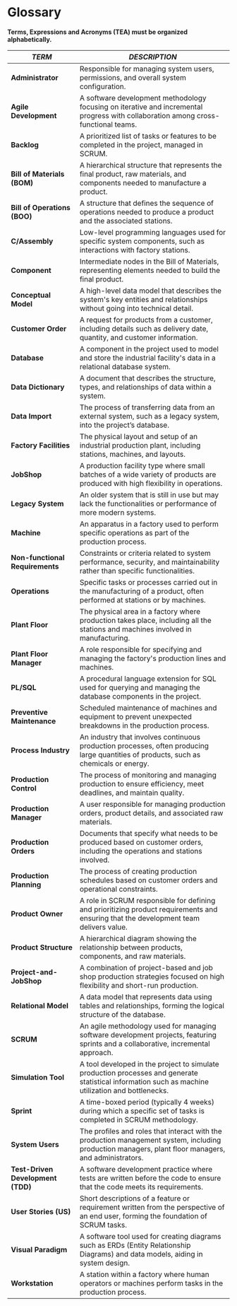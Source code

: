 # Glossary

**Terms, Expressions and Acronyms (TEA) must be organized alphabetically.**

| **_TERM_**                        | **_DESCRIPTION_**                                                                                                                                    |
|-----------------------------------|------------------------------------------------------------------------------------------------------------------------------------------------------|
| **Administrator**                 | Responsible for managing system users, permissions, and overall system configuration.                                                                |
| **Agile Development**             | A software development methodology focusing on iterative and incremental progress with collaboration among cross-functional teams.                   |
| **Backlog**                       | A prioritized list of tasks or features to be completed in the project, managed in SCRUM.                                                            |
| **Bill of Materials (BOM)**       | A hierarchical structure that represents the final product, raw materials, and components needed to manufacture a product.                           |
| **Bill of Operations (BOO)**      | A structure that defines the sequence of operations needed to produce a product and the associated stations.                                         |
| **C/Assembly**                    | Low-level programming languages used for specific system components, such as interactions with factory stations.                                     |
| **Component**                     | Intermediate nodes in the Bill of Materials, representing elements needed to build the final product.                                                |
| **Conceptual Model**              | A high-level data model that describes the system's key entities and relationships without going into technical detail.                              |
| **Customer Order**                | A request for products from a customer, including details such as delivery date, quantity, and customer information.                                 |
| **Database**                      | A component in the project used to model and store the industrial facility's data in a relational database system.                                   |
| **Data Dictionary**               | A document that describes the structure, types, and relationships of data within a system.                                                           |
| **Data Import**                   | The process of transferring data from an external system, such as a legacy system, into the project’s database.                                      |
| **Factory Facilities**            | The physical layout and setup of an industrial production plant, including stations, machines, and layouts.                                          |
| **JobShop**                       | A production facility type where small batches of a wide variety of products are produced with high flexibility in operations.                       |
| **Legacy System**                 | An older system that is still in use but may lack the functionalities or performance of more modern systems.                                         |
| **Machine**                       | An apparatus in a factory used to perform specific operations as part of the production process.                                                     |
| **Non-functional Requirements**   | Constraints or criteria related to system performance, security, and maintainability rather than specific functionalities.                           |
| **Operations**                    | Specific tasks or processes carried out in the manufacturing of a product, often performed at stations or by machines.                               |
| **Plant Floor**                   | The physical area in a factory where production takes place, including all the stations and machines involved in manufacturing.                      |
| **Plant Floor Manager**           | A role responsible for specifying and managing the factory's production lines and machines.                                                          |
| **PL/SQL**                        | A procedural language extension for SQL used for querying and managing the database components in the project.                                       |
| **Preventive Maintenance**        | Scheduled maintenance of machines and equipment to prevent unexpected breakdowns in the production process.                                          |
| **Process Industry**              | An industry that involves continuous production processes, often producing large quantities of products, such as chemicals or energy.                |
| **Production Control**            | The process of monitoring and managing production to ensure efficiency, meet deadlines, and maintain quality.                                        |
| **Production Manager**            | A user responsible for managing production orders, product details, and associated raw materials.                                                    |
| **Production Orders**             | Documents that specify what needs to be produced based on customer orders, including the operations and stations involved.                           |
| **Production Planning**           | The process of creating production schedules based on customer orders and operational constraints.                                                   |
| **Product Owner**                 | A role in SCRUM responsible for defining and prioritizing product requirements and ensuring that the development team delivers value.                |
| **Product Structure**             | A hierarchical diagram showing the relationship between products, components, and raw materials.                                                     |
| **Project-and-JobShop**           | A combination of project-based and job shop production strategies focused on high flexibility and short-run production.                              |
| **Relational Model**              | A data model that represents data using tables and relationships, forming the logical structure of the database.                                     |
| **SCRUM**                         | An agile methodology used for managing software development projects, featuring sprints and a collaborative, incremental approach.                   |
| **Simulation Tool**               | A tool developed in the project to simulate production processes and generate statistical information such as machine utilization and bottlenecks.   |
| **Sprint**                        | A time-boxed period (typically 4 weeks) during which a specific set of tasks is completed in SCRUM methodology.                                      |
| **System Users**                  | The profiles and roles that interact with the production management system, including production managers, plant floor managers, and administrators. |
| **Test-Driven Development (TDD)** | A software development practice where tests are written before the code to ensure that the code meets its requirements.                              |
| **User Stories (US)**             | Short descriptions of a feature or requirement written from the perspective of an end user, forming the foundation of SCRUM tasks.                   |
| **Visual Paradigm**               | A software tool used for creating diagrams such as ERDs (Entity Relationship Diagrams) and data models, aiding in system design.                     |
| **Workstation**                   | A station within a factory where human operators or machines perform tasks in the production process.                                                |

